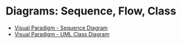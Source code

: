 # Diagrams: Sequence, Flow, Class

* [Visual Paradigm - Sequence Diagram](https://www.visual-paradigm.com/guide/uml-unified-modeling-language/what-is-sequence-diagram/)
* [Visual Paradigm - UML Class Diagram](https://www.visual-paradigm.com/guide/uml-unified-modeling-language/uml-class-diagram-tutorial/)
